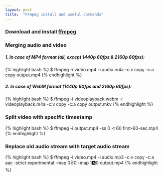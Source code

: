```yaml
---
layout: post
title:  "FFmpeg install and useful commands"
---
```


### Download and install [ffmpeg](http://www.ffmpeg.org/download.html)

### Merging audio and video

##### 1. In case of MP4 format (all, except 1440p 60fps & 2160p 60fps):
{% highlight bash %}
$ ffmpeg -i video.mp4 -i audio.m4a -c:v copy -c:a copy output.mp4
{% endhighlight %}

##### 2. In case of WebM format (1440p 60fps and 2160p 60fps):
{% highlight bash %}
$ ffmpeg -i videoplayback.webm -i videoplayback.m4a -c:v copy -c:a copy output.mkv
{% endhighlight %}

### Split video with specific timestamp
{% highlight bash %}
$ ffmpeg -i output.mp4 -ss 0 -t 60 first-60-sec.mp4
{% endhighlight %}

### Replace old audio stream with target audio stream
{% highlight bash %}
$ ffmpeg -i video.mp4 -i audio.mp3 -c:v copy -c:a aac -strict experimental -map 0:v:0 -map 1:a:0 output.mp4
{% endhighlight %}